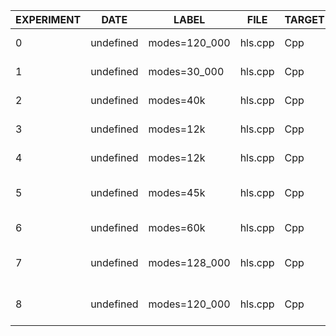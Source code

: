 | EXPERIMENT | DATE      | LABEL         | FILE    | TARGET | INPUTS | OUTPUTS | BOARD                 | SOURCE         | DSP_PCT | FF_PCT | LUT_PCT | BRAM_PCT | LAT_PCT   | DSP_N | FF_N   | LUT_N  | BRAM_N | LAT_N | UMO   | NSAMPLES | SAMPLE_RATE | SAMPLE_WIDTH | FAUST_MCD | XVERSION | SYVERSION | SYBRANCH | SYCOMMIT                                 | AUTHOR    |
|------------|-----------|---------------|---------|--------|--------|---------|-----------------------|----------------|---------|--------|---------|----------|-----------|-------|--------|--------|--------|-------|-------|----------|-------------|--------------|-----------|----------|-----------|----------|------------------------------------------|-----------|
| 0          | undefined | modes=120_000 | hls.cpp | Cpp    | 0      | 2       | xc7z100-ffg900-1      | Estimate       | 40.0    | 31.0   | 67.0    | 36.0     | 92.19579  | 821   | 174507 | 188586 | 545    | 2360  | true  | 256      | 48000       | 24           | 0         | 2024.1   | 0.9.0     | main-dev | 4c0030b6d0e0062ea314cacdd990b953fc719172 | cedarpark |
| 1          | undefined | modes=30_000  | hls.cpp | Cpp    | 0      | 2       | xc7z020-clg400-1      | Implementation | 65.0    | 40.32  | 49.45   | 51.79    | 92.20021  | 143   | 42896  | 26309  | 145    | 2360  | true  | 64       | 48000       | 24           | 0         | 2024.1   | 0.9.0     | main-dev | 4c0030b6d0e0062ea314cacdd990b953fc719172 | cedarpark |
| 2          | undefined | modes=40k     | hls.cpp | Cpp    | 0      | 2       | xc7z020-clg400-1      | Estimate       | 65.0    | 32.0   | 73.0    | 102.0    | 122.71635 | 143   | 34207  | 39124  | 287    | 3141  | true  | 64       | 48000       | 24           | 0         | 2024.1   | 0.9.0     | main-dev | 4c0030b6d0e0062ea314cacdd990b953fc719172 | cedarpark |
| 3          | undefined | modes=12k     | hls.cpp | Cpp    | 0      | 2       | xc7z010-clg400-1      | Estimate       | 68.0    | 44.0   | 97.0    | 77.0     | 98.38075  | 55    | 15771  | 17244  | 93     | 2518  | true  | 24       | 48000       | 24           | 0         | 2024.1   | 0.9.0     | main-dev | cc879d034dd523c71b0bb512caa330fd04aeffe3 | cedarpark |
| 4          | undefined | modes=12k     | hls.cpp | Cpp    | 0      | 2       | xc7z010-clg400-1      | Implementation | 68.75   | 51.17  | 62.49   | 67.5     | 98.38075  | 55    | 18011  | 10999  | 81     | 2518  | true  | 24       | 48000       | 24           | 0         | 2024.1   | 0.9.0     | main-dev | cc879d034dd523c71b0bb512caa330fd04aeffe3 | cedarpark |
| 5          | undefined | modes=45k     | hls.cpp | Cpp    | 0      | 2       | xczu3eg-sfvc784-1-e   | Estimate       | 88.0    | 44.0   | 70.0    | 45.0     | 88.45088  | 320   | 63364  | 49494  | 197    | 2264  | true  | 80       | 48000       | 24           | 0         | 2024.1   | 0.9.0     | main-dev | cc879d034dd523c71b0bb512caa330fd04aeffe3 | cedarpark |
| 6          | undefined | modes=60k     | hls.cpp | Cpp    | 0      | 2       | xc7z035-ffg676-1      | Estimate       | 68.0    | 38.0   | 82.0    | 28.0     | 61.681644 | 616   | 131897 | 142157 | 289    | 1579  | true  | 192      | 48000       | 24           | 0         | 2024.1   | 0.9.0     | main-dev | cc879d034dd523c71b0bb512caa330fd04aeffe3 | cedarpark |
| 7          | undefined | modes=128_000 | hls.cpp | Cpp    | 0      | 2       | xczu15eg-ffvb1156-1-e | Estimate       | 22.0    | 19.0   | 36.0    | 32.0     | 117.93539 | 795   | 135923 | 123587 | 489    | 3019  | false | 256      | 48000       | 24           | 0         | 2024.1   | 0.9.0     | main-dev | 102eb48e7e94e95f2609f408fcfd4b4e5857b4b6 | cedarpark |
| 8          | undefined | modes=120_000 | hls.cpp | Cpp    | 0      | 2       | xczu15eg-ffvb1156-1-e | Estimate       | 15.0    | 15.0   | 23.0    | 26.0     | 107.55974 | 558   | 108243 | 80003  | 393    | 2753  | false | 256      | 48000       | 24           | 0         | 2024.1   | 0.9.0     | main-dev | 102eb48e7e94e95f2609f408fcfd4b4e5857b4b6 | cedarpark |
